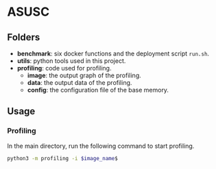 # ASUSC
## Folders
* **benchmark**: six docker functions and the deployment script `run.sh`.
* **utils**: python tools used in this project. 
* **profiling**: code used for profiling.
    * **image**: the output graph of the profiling. 
    * **data**: the output data of the profiling. 
    * **config**: the configuration file of the base memory. 
## Usage
### Profiling
In the main directory, run the following command to start profiling.
```bash
python3 -m profiling -i $image_name$
```
